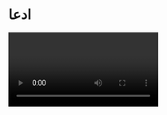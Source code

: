 # ادعا 

<video src="./claim.mp4" controls>

# جواب 

در سال 1991 دکتر جیمز آرمور

<div class="img-block">
    <img src="./evidence/1.jpg" alt="دکتر جیمز">
</div>

یکی از نخستین دانشمندانی بود که شبکه ای از نورون های قلبی رو کشف کرد او نشان داد که قلب دارای یک سیستم عصبی مستقله و قلب فقط یک پمپ نیست بلکه یک مرکز اطلاعاتی مستقل در بدنه 

<div class="img-block">
    <img src="./evidence/2.gif" alt="شبکه نورون">
</div>

و در سال 1991 دکتر رولین مک کریتی از موسسه آمریکایی هارت مث
 
 <div class="img-block">
    <img src="./evidence/3.jpg" alt="دکتر رولین مک کریتی">
</div>
 
تحقیقاتی رو انجام داد که نشان داد قلب و مغز بطور مدام در حال ارسال اطلاعات به یکدیگر هستن 
نکته جالب اینجاست که قلب سیگنال های بیشتری به مغز ارسال میکند تا مغز به قلب 

<div class="img-block">
    <img src="./evidence/4.gif" alt="ارسال مداوم اطلاعات قلب و مغز">
    <img src="./evidence/5.gif" alt="ارسال مداوم اطلاعات قلب و مغز2">
</div>

این تحقیقات نشان داد که سیگنال های قلبی بر فعالیت مغز اثر میگذارد 
و حتی میتواند بر نوع تصمیم گیری انسان تاثیر داشته باشد 
 
در اوایل دهه 2000 دکتر گری شوارتز دانشمند روانشناس از داشنگاه آریزونا

<div class="img-block">
    <img src="./evidence/6.jpg" alt="دکتر گری شوارتز">
</div>
 
بر روی بیمارانی که پیوند قلب دریافت کرده بودند مطالعاتی انجام داد 
اون متوجه شد که برخی از این بیماران بعد از دریافت قلب جدید ، خاطرات و ویژگی های شخصیتی فرد اهدا کننده را تجربه میکنن 
بعضی از بیماران غذایی را دوست داشتن که قبلا از اونها متنفر بودن یا حتی موسیقی کورد علاقه اهدا کننده رو می پسندیدن

برخی مطالعات نشون میده که قلب دارای نوعی حافظه سلولی است و اطلاعاتی رو ذخیره میکنه که حتی مغز هم نمیتونه اونهارو ذخیره کنه

در سال 2003 پژوهشگران موسسه هارت مث کشف کردن که قلب قوی ترین میدان مغناطیسی بدن رو تولید میکنه که حتی از مغز هم قوی تره
میدان مغناطیسی قلب 5 هزار بار قوی تر از مغزه این میدان میتونه بر بدن خود فرد و حتی اطرافیانش تاثیر بذاره 

این تحقیقات علمی نشون میده که قلب یک مرکز اطلاعاتی هوشمنده که میتونه بر مغز تاثیر بگذاره

و تصمیمات ما رو تغییر بده 
احساسات ، حافظه و حتی سلامتی مغز همگی تحت تاثیر فعالیت قلب هستن 

پس این جمله معروف که میگه
#### با قلبت تصمیم بگیر
فقط یک استعاره نیستش بلکه یک حقیقت علمیه 
و قرآن از قلب بعنوان مرکز اگاهی و احساسات یاد کرده که امروزه با تحقیقات علمی ثابت شده .

پس نه تنها قرآن اشتباه نکرده بلکه یافته های علمی جدید نشون میده که قرآن 1400 سال پیش به حقیقتی اشاره کرده که دانشمندان تازه به بخشی از آن پی بردن 
این نشان دهنده اینه که قرآن حاوی حقایقی فراتر از دانش زمان نزول خودشه 

این یکی از نشانه های اعجاز علمی قرآن محسوب میشه